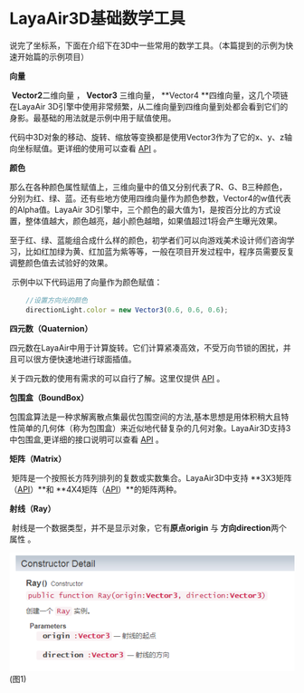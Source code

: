 # LayaAir3D基础数学工具	

说完了坐标系，下面在介绍下在3D中一些常用的数学工具。（本篇提到的示例为快速开始篇的示例项目）

**向量**

​	**Vector2**二维向量 ， **Vector3** 三维向量， **Vector4 **四维向量，这几个项链在LayaAir 3D引擎中使用非常频繁，从二维向量到四维向量到处都会看到它们的身影。最基础的用法就是示例中用于赋值使用。

​	代码中3D对象的移动、旋转、缩放等变换都是使用Vector3作为了它的x、y、z轴向坐标赋值。更详细的使用可以查看 [API](https://layaair.ldc.layabox.com/api/?category=3D&class=laya.d3.math.Vector3) 。

**颜色**

​	那么在各种颜色属性赋值上，三维向量中的值又分别代表了R、G、B三种颜色，分别为红、绿、蓝。还有些地方使用四维向量作为颜色参数，Vector4的w值代表的Alpha值。LayaAir 3D引擎中，三个颜色的最大值为1，是按百分比的方式设置，整体值越大，颜色越亮，越小颜色越暗，如果值超过1将会产生曝光效果。

​	至于红、绿、蓝能组合成什么样的颜色，初学者们可以向游戏美术设计师们咨询学习，比如红加绿为黄、红加蓝为紫等等，一般在项目开发过程中，程序员需要反复调整颜色值去试验好的效果。

​	示例中以下代码运用了向量作为颜色赋值：

```typescript
	//设置方向光的颜色
	directionLight.color = new Vector3(0.6, 0.6, 0.6);
```

**四元数（Quaternion）**

​	四元数在LayaAir中用于计算旋转。它们计算紧凑高效，不受万向节锁的困扰，并且可以很方便快速地进行球面插值。

关于四元数的使用有需求的可以自行了解。这里仅提供 [API](https://layaair.ldc.layabox.com/api/?category=3D&class=laya.d3.math.Quaternion) 。

**包围盒（BoundBox）**

​	包围盒算法是一种求解离散点集最优包围空间的方法,基本思想是用体积稍大且特性简单的几何体（称为包围盒）来近似地代替复杂的几何对象。LayaAir3D支持3中包围盒,更详细的接口说明可以查看 [API](https://layaair.ldc.layabox.com/api/?category=3D&class=laya.d3.math.BoundBox) 。

**矩阵（Matrix）**

​	矩阵是一个按照长方阵列排列的复数或实数集合。LayaAir3D中支持 **3X3矩阵（[API](https://layaair.ldc.layabox.com/api/?category=3D&class=laya.d3.math.Matrix3x3)）**和 **4X4矩阵（[API](https://layaair.ldc.layabox.com/api/?category=3D&class=laya.d3.math.Matrix4x4)）**的矩阵两种。

**射线（Ray）**

​	射线是一个数据类型，并不是显示对象，它有**原点origin** 与 **方向direction**两个属性 。

![图](img/1.png)<br>(图1)
